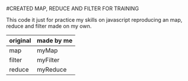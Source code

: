 #CREATED MAP, REDUCE AND FILTER FOR TRAINING

This code it just for practice my skills on javascript reproducing an map, reduce and filter made on my own.

| original | made by me|
|----------|-----------|
| map | myMap|
| filter | myFilter|
| reduce | myReduce|